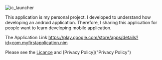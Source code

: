 ![ic_launcher](https://user-images.githubusercontent.com/76751544/183674654-9b84cb02-0993-4a77-9bce-3b11835634f1.png)

This application is my personal project. I developed to understand how developing an android application. Therefore,
I sharing this application for people want to learn developing mobile application.

The Application Link
https://play.google.com/store/apps/details?id=com.myfirstapplication.nim

Please see the [Licance](LICENSE) and [Privacy Policy]("Privacy Policy")
